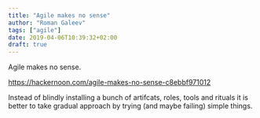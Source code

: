 ```yaml
---
title: "Agile makes no sense"
author: "Roman Galeev"
tags: ["agile"]
date: 2019-04-06T10:39:32+02:00
draft: true
---
```


Agile makes no sense.

<!--more-->

https://hackernoon.com/agile-makes-no-sense-c8ebbf971012

Instead of blindly installing a bunch of artifcats, roles, tools and rituals it is better
to take gradual approach by trying (and maybe failing) simple things.